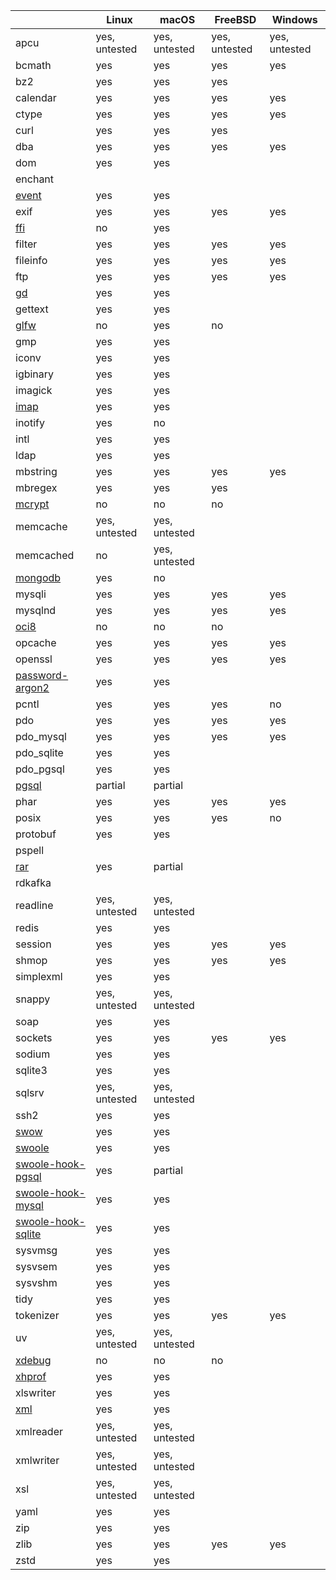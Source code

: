 |                                                            | Linux         | macOS         | FreeBSD       | Windows       |
|------------------------------------------------------------|---------------|---------------|---------------|---------------|
| apcu                                                       | yes, untested | yes, untested | yes, untested | yes, untested |
| bcmath                                                     | yes           | yes           | yes           | yes           |
| bz2                                                        | yes           | yes           | yes           |               |
| calendar                                                   | yes           | yes           | yes           | yes           |
| ctype                                                      | yes           | yes           | yes           | yes           |
| curl                                                       | yes           | yes           | yes           |               |
| dba                                                        | yes           | yes           | yes           | yes           | 
| dom                                                        | yes           | yes           |               |               |
| enchant                                                    |               |               |               |               |
| [event](./extension-notes#event)                           | yes           | yes           |               |               |
| exif                                                       | yes           | yes           | yes           | yes           |
| [ffi](./extension-notes#ffi)                               | no            | yes           |               |               |
| filter                                                     | yes           | yes           | yes           | yes           |
| fileinfo                                                   | yes           | yes           | yes           | yes           |
| ftp                                                        | yes           | yes           | yes           | yes           |
| [gd](./extension-notes#gd)                                 | yes           | yes           |               |               |
| gettext                                                    | yes           | yes           |               |               |
| [glfw](./extension-notes#glfw)                             | no            | yes           | no            |               |
| gmp                                                        | yes           | yes           |               |               |
| iconv                                                      | yes           | yes           |               |               |
| igbinary                                                   | yes           | yes           |               |               |
| imagick                                                    | yes           | yes           |               |               |
| [imap](./extension-notes#imap)                             | yes           | yes           |               |               |
| inotify                                                    | yes           | no            |               |               |
| intl                                                       | yes           | yes           |               |               |
| ldap                                                       | yes           | yes           |               |               |
| mbstring                                                   | yes           | yes           | yes           | yes           |
| mbregex                                                    | yes           | yes           | yes           |               |
| [mcrypt](./extension-notes#mcrypt)                         | no            | no            | no            |               |
| memcache                                                   | yes, untested | yes, untested |               |               |
| memcached                                                  | no            | yes, untested |               |               |
| [mongodb](./extension-notes#mongodb)                       | yes           | no            |               |               |
| mysqli                                                     | yes           | yes           | yes           | yes           |
| mysqlnd                                                    | yes           | yes           | yes           | yes           |
| [oci8](./extension-notes#oci8)                             | no            | no            | no            |               |
| opcache                                                    | yes           | yes           | yes           | yes           |
| openssl                                                    | yes           | yes           | yes           | yes           |
| [password-argon2](./extension-notes#password-argon2)       | yes           | yes           |               |               |
| pcntl                                                      | yes           | yes           | yes           | no            |
| pdo                                                        | yes           | yes           | yes           | yes           |
| pdo_mysql                                                  | yes           | yes           | yes           | yes           |
| pdo_sqlite                                                 | yes           | yes           |               |               |
| pdo_pgsql                                                  | yes           | yes           |               |               |
| [pgsql](./extension-notes#pgsql)                           | partial       | partial       |               |               |
| phar                                                       | yes           | yes           | yes           | yes           |
| posix                                                      | yes           | yes           | yes           | no            |
| protobuf                                                   | yes           | yes           |               |               |
| pspell                                                     |               |               |               |               |
| [rar](./extension-notes#rar)                               | yes           | partial       |               |               |
| rdkafka                                                    |               |               |               |               |
| readline                                                   | yes, untested | yes, untested |               |               |
| redis                                                      | yes           | yes           |               |               |
| session                                                    | yes           | yes           | yes           | yes           |
| shmop                                                      | yes           | yes           | yes           | yes           |
| simplexml                                                  | yes           | yes           |               |               |
| snappy                                                     | yes, untested | yes, untested |               |               |
| soap                                                       | yes           | yes           |               |               |
| sockets                                                    | yes           | yes           | yes           | yes           |
| sodium                                                     | yes           | yes           |               |               |
| sqlite3                                                    | yes           | yes           |               |               |
| sqlsrv                                                     | yes, untested | yes, untested |               |               |
| ssh2                                                       | yes           | yes           |               |               |
| [swow](./extension-notes#swow)                             | yes           | yes           |               |               |
| [swoole](./extension-notes#swoole)                         | yes           | yes           |               |               |
| [swoole-hook-pgsql](./extension-notes#swoole-hook-pgsql)   | yes           | partial       |               |               |
| [swoole-hook-mysql](./extension-notes#swoole-hook-mysql)   | yes           | yes           |               |               |
| [swoole-hook-sqlite](./extension-notes#swoole-hook-sqlite) | yes           | yes           |               |               |
| sysvmsg                                                    | yes           | yes           |               |               |
| sysvsem                                                    | yes           | yes           |               |               |
| sysvshm                                                    | yes           | yes           |               |               |
| tidy                                                       | yes           | yes           |               |               |
| tokenizer                                                  | yes           | yes           | yes           | yes           |
| uv                                                         | yes, untested | yes, untested |               |               |
| [xdebug](./extension-notes#xdebug)                         | no            | no            | no            |               |
| [xhprof](./extension-notes#xhprof)                         | yes           | yes           |               |               |
| xlswriter                                                  | yes           | yes           |               |               |
| [xml](./extension-notes#xml)                               | yes           | yes           |               |               |
| xmlreader                                                  | yes, untested | yes, untested |               |               |
| xmlwriter                                                  | yes, untested | yes, untested |               |               |
| xsl                                                        | yes, untested | yes, untested |               |               |
| yaml                                                       | yes           | yes           |               |               |
| zip                                                        | yes           | yes           |               |               |
| zlib                                                       | yes           | yes           | yes           | yes           |
| zstd                                                       | yes           | yes           |               |               |
